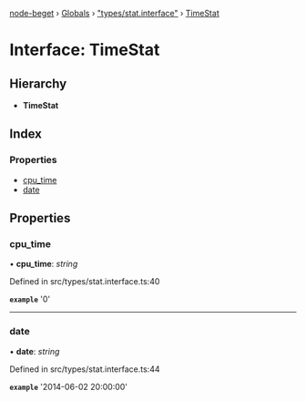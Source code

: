 [node-beget](../README.md) › [Globals](../globals.md) › ["types/stat.interface"](../modules/_types_stat_interface_.md) › [TimeStat](_types_stat_interface_.timestat.md)

# Interface: TimeStat

## Hierarchy

* **TimeStat**

## Index

### Properties

* [cpu_time](_types_stat_interface_.timestat.md#cpu_time)
* [date](_types_stat_interface_.timestat.md#date)

## Properties

###  cpu_time

• **cpu_time**: *string*

Defined in src/types/stat.interface.ts:40

**`example`** '0'

___

###  date

• **date**: *string*

Defined in src/types/stat.interface.ts:44

**`example`** '2014-06-02 20:00:00'
